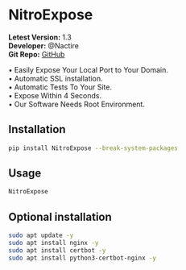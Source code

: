 # NitroExpose

**Letest Version:** 1.3  
**Developer:** @Nactire  
**Git Repo:** [GitHub](https://github.com/yuvrajmodz/NitroExpose)

• Easily Expose Your Local Port to Your Domain.  
• Automatic SSL installation.  
• Automatic Tests To Your Site.  
• Expose Within 4 Seconds.  
• Our Software Needs Root Environment.

## Installation

```bash
pip install NitroExpose --break-system-packages
```

## Usage

```bash
NitroExpose
```

## Optional installation

```bash
sudo apt update -y
sudo apt install nginx -y
sudo apt install certbot -y
sudo apt install python3-certbot-nginx -y
```